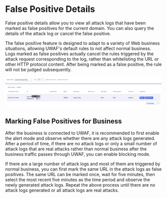 # False Positive Details

False positive details allow you to view all attack logs that have been marked as false positives for the current domain. You can also query the details of the attack log or cancel the false positive.

The false positive feature is designed to adapt to a variety of Web business situations, allowing UWAF's default rules to not affect normal business. Logs marked as false positives actually cancel the rules triggered by the attack request corresponding to the log, rather than whitelisting the URL or other HTTP protocol content. After being marked as a false positive, the rule will not be judged subsequently.

![](/images/false_positive-get_attack.png)

## Marking False Positives for Business

After the business is connected to UWAF, it is recommended to first enable the alert mode and observe whether there are any attack logs generated. After a period of time, if there are no attack logs or only a small number of attack logs that are real attacks rather than normal business after the business traffic passes through UWAF, you can enable blocking mode.

If there are a large number of attack logs and most of them are triggered by normal business, you can first mark the same URL in the attack logs as false positives. The same URL can be marked once, wait for five minutes, then select the most recent five minutes as the time period and observe the newly generated attack logs. Repeat the above process until there are no attack logs generated or all attack logs are real attacks.
